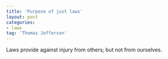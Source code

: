 ```yaml
---
title: 'Purpose of just laws'
layout: post
categories:
- laws
tag: 'Thomas Jefferson'
---
```


Laws provide against injury from others; but not from ourselves.